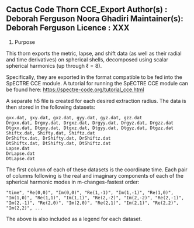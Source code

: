Cactus Code Thorn CCE_Export
Author(s)    :  Deborah Ferguson
                Noora Ghadiri
Maintainer(s):  Deborah Ferguson
Licence      : XXX
--------------------------------------------------------------------------

1. Purpose

This thorn exports the metric, lapse, and shift data (as well as their radial and time derivatives) on spherical shells, decomposed using scalar spherical harmonics (up through $\ell=8$).

Specifically, they are exported in the format compatible to be fed into the SpECTRE CCE module. A tutorial for running the SpECTRE CCE module can be found here: https://spectre-code.org/tutorial_cce.html

A separate h5 file is created for each desired extraction radius. The data is then stored in the following datasets:

```
gxx.dat, gxy.dat, gxz.dat, gyy.dat, gyz.dat, gzz.dat
Drgxx.dat, Drgxy.dat, Drgxz.dat, Drgyy.dat, Drgyz.dat, Drgzz.dat
Dtgxx.dat, Dtgxy.dat, Dtgxz.dat, Dtgyy.dat, Dtgyz.dat, Dtgzz.dat
Shiftx.dat, Shifty.dat, Shiftz.dat
DrShiftx.dat, DrShifty.dat, DrShiftz.dat
DtShiftx.dat, DtShifty.dat, DtShiftz.dat
Lapse.dat
DrLapse.dat
DtLapse.dat
```
The first column of each of these datasets is the coordinate time. Each pair of columns following is the real and imaginary components of each of the spherical harmonic modes in m-changes-fastest order:
```
"time", "Re(0,0)", "Im(0,0)", "Re(1,-1)", "Im(1,-1)", "Re(1,0)", "Im(1,0)", "Re(1,1)", "Im(1,1)", "Re(2,-2)", "Im(2,-2)", "Re(2,-1)", "Im(2,-1)", "Re(2,0)", "Im(2,0)", "Re(2,1)", "Im(2,1)", "Re(2,2)", "Im(2,2)", ...
```
The above is also included as a legend for each dataset.